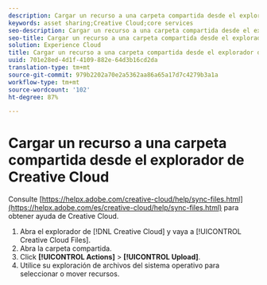 ```yaml
---
description: Cargar un recurso a una carpeta compartida desde el explorador de Creative Cloud.
keywords: asset sharing;Creative Cloud;core services
seo-description: Cargar un recurso a una carpeta compartida desde el explorador de Creative Cloud.
seo-title: Cargar un recurso a una carpeta compartida desde el explorador de Creative Cloud
solution: Experience Cloud
title: Cargar un recurso a una carpeta compartida desde el explorador de Creative Cloud
uuid: 701e28ed-4d1f-4109-882e-64d3b16cd2da
translation-type: tm+mt
source-git-commit: 979b2202a70e2a5362aa86a65a17d7c4279b3a1a
workflow-type: tm+mt
source-wordcount: '102'
ht-degree: 87%

---
```



# Cargar un recurso a una carpeta compartida desde el explorador de Creative Cloud

Consulte [https://helpx.adobe.com/creative-cloud/help/sync-files.html](https://helpx.adobe.com/es/creative-cloud/help/sync-files.html) para obtener ayuda de Creative Cloud.

1. Abra el explorador de [!DNL Creative Cloud] y vaya a [!UICONTROL Creative Cloud Files].
1. Abra la carpeta compartida.
1. Click **[!UICONTROL Actions]** > **[!UICONTROL Upload]**.
1. Utilice su exploración de archivos del sistema operativo para seleccionar o mover recursos.

